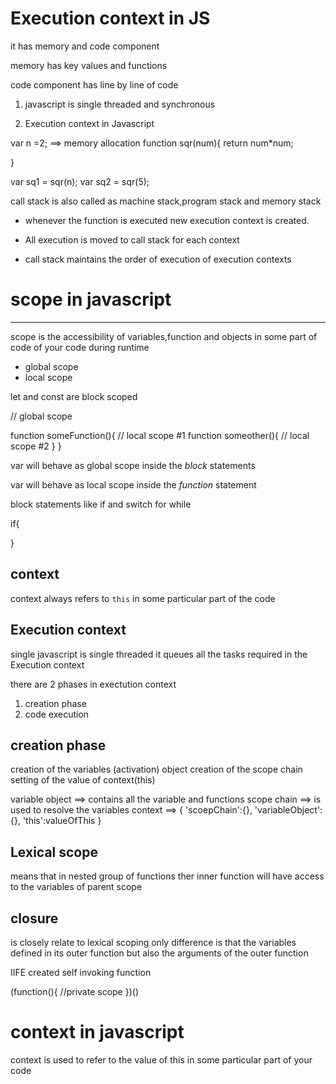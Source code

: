 # Execution context in JS

it has memory and code component

memory has key values and functions

code component has line by line of code

1. javascript is single threaded and synchronous

2. Execution context in Javascript

var n =2; ==> memory allocation
function sqr(num){
return num\*num;

}

var sq1 = sqr(n);
var sq2 = sqr(5);

call stack is also called as machine stack,program stack and memory stack

- whenever the function is executed new execution context is created.

- All execution is moved to call stack for each context

- call stack maintains the order of execution of execution contexts

# scope in javascript

---

scope is the accessibility of variables,function and objects in some part of code of your code during runtime

- global scope
- local scope

let and const are block scoped

// global scope

function someFunction(){
// local scope #1
function someother(){
// local scope #2
}
}

var will behave as global scope inside the _block_ statements

var will behave as local scope inside the _function_ statement

block statements like if and switch for while

if{

}

## context

context always refers to `this` in some particular part of the code

## Execution context

single javascript is single threaded it queues all the tasks required in the Execution context

there are 2 phases in exectution context

1. creation phase
2. code execution

## creation phase

creation of the variables (activation) object
creation of the scope chain
setting of the value of context(this)

variable object ==> contains all the variable and functions
scope chain ==> is used to resolve the variables
context ==> {
'scoepChain':{},
'variableObject':{},
'this':valueOfThis
}

## Lexical scope

means that in nested group of functions ther inner function will have access to the variables of parent scope

## closure

is closely relate to lexical scoping only difference is that the variables defined in its outer function but also the arguments of the outer function

IIFE created self invoking function

(function(){
//private scope
})()

# context in javascript

context is used to refer to the value of this in some particular part of your code
